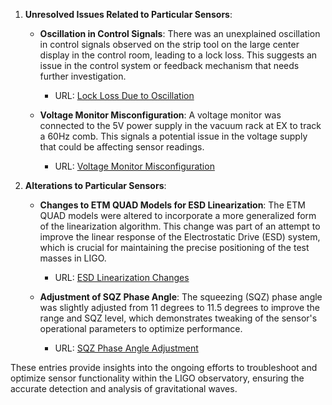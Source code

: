 1. **Unresolved Issues Related to Particular Sensors**:

   - **Oscillation in Control Signals**: There was an unexplained oscillation in control signals observed on the strip tool on the large center display in the control room, leading to a lock loss. This suggests an issue in the control system or feedback mechanism that needs further investigation.
     - URL: [Lock Loss Due to Oscillation](https://alog.ligo-la.caltech.edu/aLOG/index.php?callRep=74562)

   - **Voltage Monitor Misconfiguration**: A voltage monitor was connected to the 5V power supply in the vacuum rack at EX to track a 60Hz comb. This signals a potential issue in the voltage supply that could be affecting sensor readings.
     - URL: [Voltage Monitor Misconfiguration](https://alog.ligo-la.caltech.edu/aLOG/index.php?callRep=74556)

2. **Alterations to Particular Sensors**:

   - **Changes to ETM QUAD Models for ESD Linearization**: The ETM QUAD models were altered to incorporate a more generalized form of the linearization algorithm. This change was part of an attempt to improve the linear response of the Electrostatic Drive (ESD) system, which is crucial for maintaining the precise positioning of the test masses in LIGO.
     - URL: [ESD Linearization Changes](https://alog.ligo-la.caltech.edu/aLOG/index.php?callRep=74555)

   - **Adjustment of SQZ Phase Angle**: The squeezing (SQZ) phase angle was slightly adjusted from 11 degrees to 11.5 degrees to improve the range and SQZ level, which demonstrates tweaking of the sensor's operational parameters to optimize performance.
     - URL: [SQZ Phase Angle Adjustment](https://alog.ligo-la.caltech.edu/aLOG/index.php?callRep=74601)

These entries provide insights into the ongoing efforts to troubleshoot and optimize sensor functionality within the LIGO observatory, ensuring the accurate detection and analysis of gravitational waves.